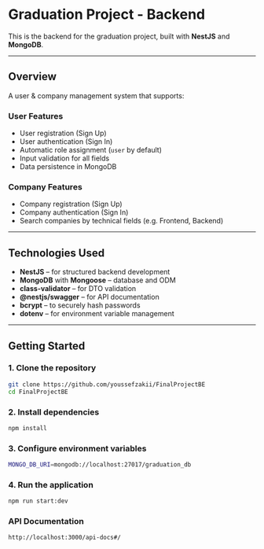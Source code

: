 # Graduation Project - Backend

This is the backend for the graduation project, built with **NestJS** and **MongoDB**.

---

## Overview

A user & company management system that supports:

### User Features

- User registration (Sign Up)
- User authentication (Sign In)
- Automatic role assignment (`user` by default)
- Input validation for all fields
- Data persistence in MongoDB

### Company Features

- Company registration (Sign Up)
- Company authentication (Sign In)
- Search companies by technical fields (e.g. Frontend, Backend)

---

## Technologies Used

- **NestJS** – for structured backend development
- **MongoDB** with **Mongoose** – database and ODM
- **class-validator** – for DTO validation
- **@nestjs/swagger** – for API documentation
- **bcrypt** – to securely hash passwords
- **dotenv** – for environment variable management

---

## Getting Started

### 1. Clone the repository

```bash
git clone https://github.com/youssefzakii/FinalProjectBE
cd FinalProjectBE
```

### 2. Install dependencies

```bash
npm install
```

### 3. Configure environment variables

```bash
MONGO_DB_URI=mongodb://localhost:27017/graduation_db
```

### 4. Run the application

```bash
npm run start:dev
```

### API Documentation

```bash
http://localhost:3000/api-docs#/

```
